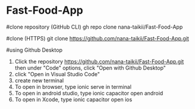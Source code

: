 # Fast-Food-App
 
#clone repository (GitHub CLI) 
gh repo clone nana-taikii/Fast-Food-App

#clone (HTTPS) 
git clone https://github.com/nana-taikii/Fast-Food-App.git

#using Github Desktop
1. Click the repository https://github.com/nana-taikii/Fast-Food-App.git then under "Code" options, click "Open with Github Desktop"
2. click "Open in Visual Studio Code"
3. create new terminal
4. To open in browser, type ionic serve in terminal
5. To open in android studio, type ionic capacitor open android
6. To open in Xcode, type ionic capacitor open ios
